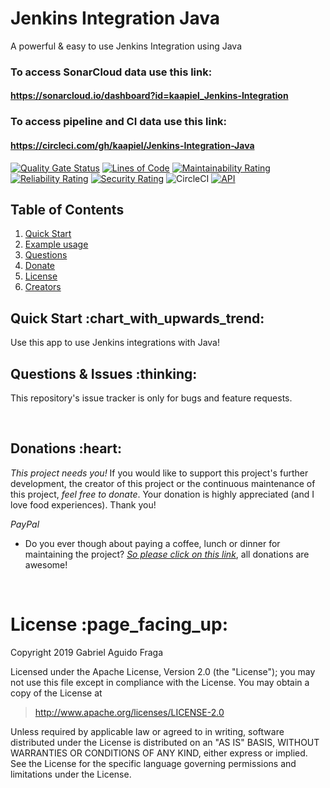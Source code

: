 # Jenkins Integration Java
A powerful & easy to use Jenkins Integration using Java

### To access SonarCloud data use this link: 
#### https://sonarcloud.io/dashboard?id=kaapiel_Jenkins-Integration

### To access pipeline and CI data use this link: 
#### https://circleci.com/gh/kaapiel/Jenkins-Integration-Java

[![Quality Gate Status](https://sonarcloud.io/api/project_badges/measure?project=kaapiel_Jenkins-Integration&metric=alert_status)](https://sonarcloud.io/dashboard?id=kaapiel_Jenkins-Integration)
[![Lines of Code](https://sonarcloud.io/api/project_badges/measure?project=kaapiel_Jenkins-Integration&metric=ncloc)](https://sonarcloud.io/dashboard?id=kaapiel_Jenkins-Integration)
[![Maintainability Rating](https://sonarcloud.io/api/project_badges/measure?project=kaapiel_Jenkins-Integration&metric=sqale_rating)](https://sonarcloud.io/dashboard?id=kaapiel_Jenkins-Integration)
[![Reliability Rating](https://sonarcloud.io/api/project_badges/measure?project=kaapiel_Jenkins-Integration&metric=reliability_rating)](https://sonarcloud.io/dashboard?id=kaapiel_Jenkins-Integration)
[![Security Rating](https://sonarcloud.io/api/project_badges/measure?project=kaapiel_Jenkins-Integration&metric=security_rating)](https://sonarcloud.io/dashboard?id=kaapiel_Jenkins-Integration)
![CircleCI](https://img.shields.io/circleci/build/github/kaapiel/Jenkins-Integration-Java/master)
[![API](https://img.shields.io/badge/API-26%2B-green.svg?style=flat)](https://android-arsenal.com/api?level=26)

## Table of Contents
1. [Quick Start](#quick-start)
1. [Example usage](#examples)
1. [Questions](#report)
1. [Donate](#donate)
1. [License](#licence)
1. [Creators](#creators)

<h2 id="quick-start">Quick Start :chart_with_upwards_trend:</h2>
Use this app to use Jenkins integrations with Java!

<br/>

<h2 id="report">Questions & Issues :thinking:</h2>

This repository's issue tracker is only for bugs and feature requests.  

<br/>

<h2 id="donate">Donations :heart:</h2>

*This project needs you!* If you would like to support this project's further development, the creator of this project or the continuous maintenance of this project, *feel free to donate*. Your donation is highly appreciated (and I love food experiences). Thank you!

*PayPal*

- Do you ever though about paying a coffee, lunch or dinner for maintaining the project? [*So please click on this link*](https://www.paypal.com/cgi-bin/webscr?cmd=_donations&business=gabriel_aguido@hotmail.com&lc=US&item_name=Donation+to+Jenkins+Integration+Java+Maintenance&no_note=0&cn=&currency_code=USD&bn=PP-DonationsBF:btn_donateCC_LG.gif:NonHosted), all donations are awesome!

<br/>

<h1 id="license">License :page_facing_up:</h1>

Copyright 2019 Gabriel Aguido Fraga

Licensed under the Apache License, Version 2.0 (the "License");
you may not use this file except in compliance with the License.
You may obtain a copy of the License at

> http://www.apache.org/licenses/LICENSE-2.0

Unless required by applicable law or agreed to in writing, software
distributed under the License is distributed on an "AS IS" BASIS,
WITHOUT WARRANTIES OR CONDITIONS OF ANY KIND, either express or implied.
See the License for the specific language governing permissions and
limitations under the License.

<br/>
